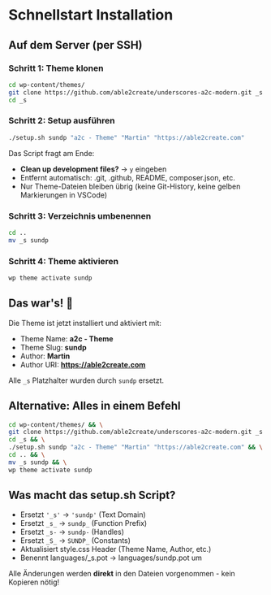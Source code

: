 # Schnellstart Installation

## Auf dem Server (per SSH)

### Schritt 1: Theme klonen
```bash
cd wp-content/themes/
git clone https://github.com/able2create/underscores-a2c-modern.git _s
cd _s
```

### Schritt 2: Setup ausführen
```bash
./setup.sh sundp "a2c - Theme" "Martin" "https://able2create.com"
```

Das Script fragt am Ende:
- **Clean up development files?** → `y` eingeben
- Entfernt automatisch: .git, .github, README, composer.json, etc.
- Nur Theme-Dateien bleiben übrig (keine Git-History, keine gelben Markierungen in VSCode)

### Schritt 3: Verzeichnis umbenennen
```bash
cd ..
mv _s sundp
```

### Schritt 4: Theme aktivieren
```bash
wp theme activate sundp
```

## Das war's! 🎉

Die Theme ist jetzt installiert und aktiviert mit:
- Theme Name: **a2c - Theme**
- Theme Slug: **sundp**
- Author: **Martin**
- Author URI: **https://able2create.com**

Alle `_s` Platzhalter wurden durch `sundp` ersetzt.

## Alternative: Alles in einem Befehl

```bash
cd wp-content/themes/ && \
git clone https://github.com/able2create/underscores-a2c-modern.git _s && \
cd _s && \
./setup.sh sundp "a2c - Theme" "Martin" "https://able2create.com" && \
cd .. && \
mv _s sundp && \
wp theme activate sundp
```

## Was macht das setup.sh Script?

- Ersetzt `'_s'` → `'sundp'` (Text Domain)
- Ersetzt `_s_` → `sundp_` (Function Prefix)
- Ersetzt `_s-` → `sundp-` (Handles)
- Ersetzt `_S_` → `SUNDP_` (Constants)
- Aktualisiert style.css Header (Theme Name, Author, etc.)
- Benennt languages/_s.pot → languages/sundp.pot um

Alle Änderungen werden **direkt** in den Dateien vorgenommen - kein Kopieren nötig!
